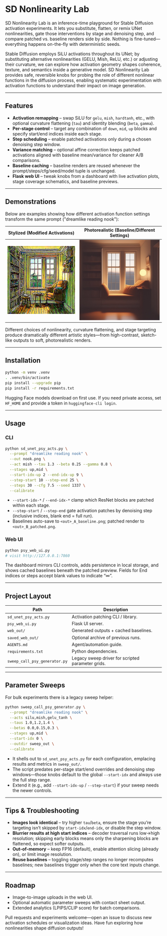# SD Nonlinearity Lab

SD Nonlinearity Lab is an inference-time playground for Stable Diffusion activation experiments.  It lets you substitute, flatten, or remix UNet nonlinearities, gate those interventions by stage and denoising step, and compare patched vs. baseline renders side by side.  Nothing is fine-tuned—everything happens on-the-fly with deterministic seeds.

Stable Diffusion employs SiLU activations throughout its UNet; by substituting alternative nonlinearities (GELU, Mish, ReLU, etc.) or adjusting their curvature, we can explore how activation geometry shapes coherence, texture, and semantics inside a generative model. SD Nonlinearity Lab provides safe, reversible knobs for probing the role of different nonlinear functions in the diffusion process, enabling systematic experimentation with activation functions to understand their impact on image generation.

---

## Features

- **Activation remapping** – swap SiLU for `gelu`, `mish`, `hardtanh`, etc., with optional curvature flattening (`tau`) and identity blending (`beta`, `gamma`).
- **Per-stage control** – target any combination of `down`, `mid`, `up` blocks and specify start/end indices inside each stage.
- **Step scheduling** – enable patched activations only during a chosen denoising step window.
- **Variance matching** – optional affine correction keeps patched activations aligned with baseline mean/variance for cleaner A/B comparisons.
- **Baseline caching** – baseline renders are reused whenever the prompt/steps/cfg/seed/model tuple is unchanged.
- **Flask web UI** – tweak knobs from a dashboard with live activation plots, stage coverage schematics, and baseline previews.

---

## Demonstrations

Below are examples showing how different activation function settings transform the same prompt ("dreamlike reading nook"):

| Stylized (Modified Activations) | Photorealistic (Baseline/Different Settings) |
|:-------------------------------:|:---------------------------------------------:|
| ![nl1](images/nl1.jpeg) | ![nl2](images/nl2.jpeg) |

Different choices of nonlinearity, curvature flattening, and stage targeting produce dramatically different artistic styles—from high-contrast, sketch-like outputs to soft, photorealistic renders.

---

## Installation

```bash
python -m venv .venv
. .venv/bin/activate
pip install --upgrade pip
pip install -r requirements.txt
```

Hugging Face models download on first use.  If you need private access, set `HF_HOME` and provide a token in `huggingface-cli login`.

---

## Usage

### CLI

```bash
python sd_unet_psy_acts.py \
  --prompt "dreamlike reading nook" \
  --out nook.png \
  --act mish --tau 1.3 --beta 0.25 --gamma 0.8 \
  --stages up,mid \
  --start-idx-up 2 --end-idx-up 9 \
  --step-start 10 --step-end 25 \
  --steps 30 --cfg 7.5 --seed 1337 \
  --calibrate
```

- `--start-idx-*` / `--end-idx-*` clamp which ResNet blocks are patched within each stage.
- `--step-start` / `--step-end` gate activation patches by denoising step (inclusive indices, blank end = full run).
- Baselines auto-save to `<out>_A_baseline.png`; patched render to `<out>_B_patched.png`.

### Web UI

```bash
python psy_web_ui.py
# visit http://127.0.0.1:7860
```

The dashboard mirrors CLI controls, adds persistence in local storage, and shows cached baselines beneath the patched preview.  Fields for End indices or steps accept blank values to indicate “∞”.

---

## Project Layout

| Path | Description |
|------|-------------|
| `sd_unet_psy_acts.py` | Activation patching CLI / library. |
| `psy_web_ui.py` | Flask UI server. |
| `web_out/` | Generated outputs + cached baselines. |
| `saved_web_out/` | Optional archive of previous runs. |
| `AGENTS.md` | Agent/automation guide. |
| `requirements.txt` | Python dependencies. |
| `sweep_call_psy_generator.py` | Legacy sweep driver for scripted parameter grids. |

---

## Parameter Sweeps

For bulk experiments there is a legacy sweep helper:

```bash
python sweep_call_psy_generator.py \
  --prompt "dreamlike reading nook" \
  --acts silu,mish,gelu_tanh \
  --taus 1.0,1.2,1.4 \
  --betas 0.0,0.15,0.3 \
  --stages up,mid \
  --start-idx 0 \
  --outdir sweep_out \
  --calibrate
```

- It shells out to `sd_unet_psy_acts.py` for each configuration, emplacing results and metrics in `sweep_out/`.
- The script predates per-stage start/end overrides and denoising step windows—those knobs default to the global `--start-idx` and always use the full step range.
- Extend it (e.g., add `--start-idx-up` / `--step-start`) if your sweep needs the newer controls.

---

## Tips & Troubleshooting

- **Images look identical** – try higher `tau`/`beta`, ensure the stage you’re targeting isn’t skipped by `start-idx`/`end-idx`, or disable the step window.
- **Blurrier results at high start indices** – decoder traversal runs low→high resolution; skipping early blocks means only the sharpening blocks are flattened, so expect softer outputs.
- **Out-of-memory** – keep FP16 (default), enable attention slicing (already on), or limit image resolution.
- **Reuse baselines** – toggling stage/step ranges no longer recomputes baselines; new baselines trigger only when the core text inputs change.

---

## Roadmap

- Image-to-image uploads in the web UI.
- Optional automatic parameter sweeps with contact sheet output.
- Extended analytics (LPIPS/CLIP score) for batch comparisons.

Pull requests and experiments welcome—open an issue to discuss new activation schedules or visualization ideas.  Have fun exploring how nonlinearities shape diffusion outputs!
